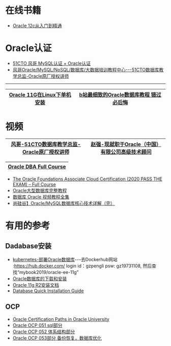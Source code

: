 

# 在线书籍

* [Oracle 12c从入门到精通](https://weread.qq.com/web/reader/bbf328207170d829bbf62bb)


# Oracle认证
* [51CTO 风哥 MySQL认证 + Oracle认证 ](https://edu.51cto.com/topic/2785.html)
* [风哥Oracle/MySQL/NoSQL/数据库/大数据培训教程中心---51CTO数据库教学总监-Oracle原厂授权讲师](http://www.itpux.com/)

---


[Oracle 11G在Linux下单机安装](https://www.bilibili.com/video/av16502137/?spm_id_from=333.788.videocard.8)|[b站最细致的Oracle数据库教程 错过必后悔](https://www.bilibili.com/video/BV1AE411p79z/?spm_id_from=333.788.videocard.11)|
---|---|

# 视频

[风哥-51CTO数据库教学总监-Oracle原厂授权讲师](https://edu.51cto.com/lecturer/8020378-p1.html)|[赵强-现就职于Oracle（中国）有限公司高级技术顾问](https://edu.51cto.com/lecturer/2788082-p4-c16.html)|
---|---|

[ Oracle DBA Full Course ](https://www.youtube.com/watch?v=Xfy4VUIXDD4)|
---|

* [The Oracle Foundations Associate Cloud Certification (2020 PASS THE EXAM) – Full Course](https://www.youtube.com/watch?v=si9tjcnxruU)
* [Oracle大型数据库完整教程](https://www.bilibili.com/video/av49846664?from=search&seid=16303346480273029728)
* [数据库 Oracle 视频教程全集](https://www.bilibili.com/video/av59590533/?spm_id_from=333.788.videocard.0)
* [尚硅谷】Oracle/MySQL数据库核心技术详解（完）](https://www.bilibili.com/video/av62496628?from=search&seid=6481752262698197941)

# 有用的参考

## Dadabase安装
* [kubernetes-部署Oracle数据库](https://www.kubernetes.org.cn/6498.html)---去Dockerhub网站 :https://hub.docker.com/ login id：gzpengli psw: gz19731108, 然后查找“mybook2019/oracle-ee-11g”
* [Oracle数据库的下载和安装](https://www.shuzhiduo.com/A/xl56V6p75r/)
* [Oracle 11g R2安装文档](https://developer.aliyun.com/article/714450)
* [Database Quick Installation Guide](https://docs.oracle.com/cd/E11882_01/install.112/e24326/toc.htm)

 ## OCP
 * [Oracle Certification Paths in Oracle University](https://education.oracle.com/oracle-certification-paths-all)
 * [Oracle OCP 051 sql部分](https://www.bilibili.com/video/av49403322/?spm_id_from=333.788.videocard.0)
 * [Oracle OCP 052 体系结构部分](https://www.bilibili.com/video/av48867092/?spm_id_from=333.788.videocard.7)
 * [Oracle OCP 053部分 备份恢复，数据库优化](https://www.bilibili.com/video/av49403769/?spm_id_from=333.788.videocard.0)
